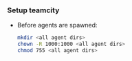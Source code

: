 ### Setup teamcity

- Before agents are spawned:
    ```bash
    mkdir <all agent dirs>
    chown -R 1000:1000 <all agent dirs>
    chmod 755 <all agent dirs>
    ```